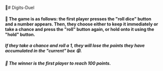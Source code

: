 🎲# Digits-Duel
#### 🎲 The game is as follows: the first player presses the "roll dice" button and a number appears. Then, they choose either to keep it immediately or take a chance and press the "roll" button again, or hold onto it using the "hold" button.


##### If they take a chance and roll a 1, they will lose the points they have accumulated in the "current" box 😝.

##### 👑 The winner is the first player to reach 100 points.
